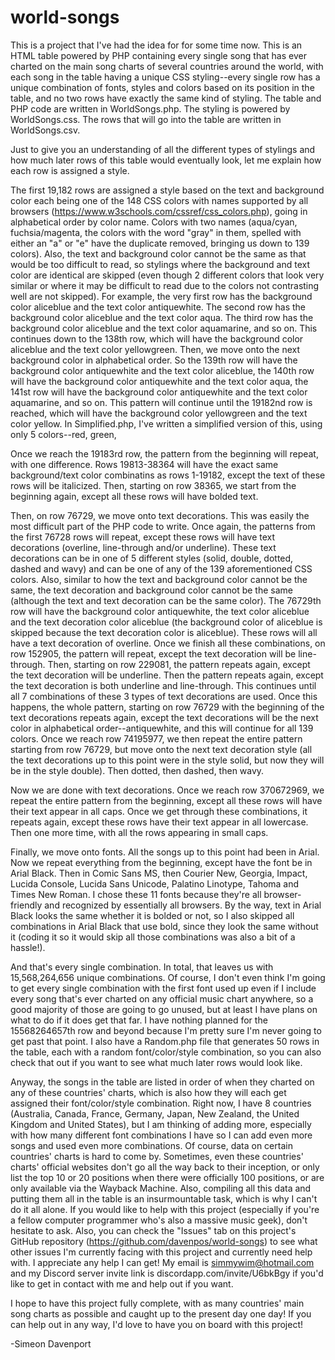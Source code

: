# world-songs

This is a project that I've had the idea for for some time now. This is an HTML table powered by PHP containing every single song that has ever charted on the main song charts of several countries around the world, with each song in the table having a unique CSS styling--every single row has a unique combination of fonts, styles and colors based on its position in the table, and no two rows have exactly the same kind of styling. The table and PHP code are written in WorldSongs.php. The styling is powered by WorldSongs.css. The rows that will go into the table are written in WorldSongs.csv.

Just to give you an understanding of all the different types of stylings and how much later rows of this table would eventually look, let me explain how each row is assigned a style.

The first 19,182 rows are assigned a style based on the text and background color each being one of the 148 CSS colors with names supported by all browsers (https://www.w3schools.com/cssref/css_colors.php), going in alphabetical order by color name. Colors with two names (aqua/cyan, fuchsia/magenta, the colors with the word "gray" in them, spelled with either an "a" or "e" have the duplicate removed, bringing us down to 139 colors). Also, the text and background color cannot be the same as that would be too difficult to read, so stylings where the background and text color are identical are skipped (even though 2 different colors that look very similar or where it may be difficult to read due to the colors not contrasting well are not skipped). For example, the very first row has the background color aliceblue and the text color antiquewhite. The second row has the background color aliceblue and the text color aqua. The third row has the background color aliceblue and the text color aquamarine, and so on. This continues down to the 138th row, which will have the background color aliceblue and the text color yellowgreen. Then, we move onto the next background color in alphabetical order. So the 139th row will have the background color antiquewhite and the text color aliceblue, the 140th row will have the background color antiquewhite and the text color aqua, the 141st row will have the background color antiquewhite and the text color aquamarine, and so on. This pattern will continue until the 19182nd row is reached, which will have the background color yellowgreen and the text color yellow. In Simplified.php, I've written a simplified version of this, using only 5 colors--red, green, 

Once we reach the 19183rd row, the pattern from the beginning will repeat, with one difference. Rows 19813-38364 will have the exact same background/text color combinatins as rows 1-19182, except the text of these rows will be italicized. Then, starting on row 38365, we start from the beginning again, except all these rows will have bolded text.

Then, on row 76729, we move onto text decorations. This was easily the most difficult part of the PHP code to write. Once again, the patterns from the first 76728 rows will repeat, except these rows will have text decorations (overline, line-through and/or underline). These text decorations can be in one of 5 different styles (solid, double, dotted, dashed and wavy) and can be one of any of the 139 aforementioned CSS colors. Also, similar to how the text and background color cannot be the same, the text decoration and background color cannot be the same (although the text and text decoration can be the same color). The 76729th row will have the background color antiquewhite, the text color aliceblue and the text decoration color aliceblue (the background color of aliceblue is skipped because the text decoration color is aliceblue). These rows will all have a text decoration of overline. Once we finish all these combinations, on row 152905, the pattern will repeat, except the text decoration will be line-through. Then, starting on row 229081, the pattern repeats again, except the text decoration will be underline. Then the pattern repeats again, except the text decoration is both underline and line-through. This continues until all 7 combinations of these 3 types of text decorations are used. Once this happens, the whole pattern, starting on row 76729 with the beginning of the text decorations repeats again, except the text decorations will be the next color in alphabetical order--antiquewhite, and this will continue for all 139 colors. Once we reach row 74195977, we then repeat the entire pattern starting from row 76729, but move onto the next text decoration style (all the text decorations up to this point were in the style solid, but now they will be in the style double). Then dotted, then dashed, then wavy.

Now we are done with text decorations. Once we reach row 370672969, we repeat the entire pattern from the beginning, except all these rows will have their text appear in all caps. Once we get through these combinations, it repeats again, except these rows have their text appear in all lowercase. Then one more time, with all the rows appearing in small caps.

Finally, we move onto fonts. All the songs up to this point had been in Arial. Now we repeat everything from the beginning, except have the font be in Arial Black. Then in Comic Sans MS, then Courier New, Georgia, Impact, Lucida Console, Lucida Sans Unicode, Palatino Linotype, Tahoma and Times New Roman. I chose these 11 fonts because they're all browser-friendly and recognized by essentially all browsers. By the way, text in Arial Black looks the same whether it is bolded or not, so I also skipped all combinations in Arial Black that use bold, since they look the same without it (coding it so it would skip all those combinations was also a bit of a hassle!).

And that's every single combination. In total, that leaves us with 15,568,264,656 unique combinations. Of course, I don't even think I'm going to get every single combination with the first font used up even if I include every song that's ever charted on any official music chart anywhere, so a good majority of those are going to go unused, but at least I have plans on what to do if it does get that far. I have nothing planned for the 15568264657th row and beyond because I'm pretty sure I'm never going to get past that point. I also have a Random.php file that generates 50 rows in the table, each with a random font/color/style combination, so you can also check that out if you want to see what much later rows would look like.

Anyway, the songs in the table are listed in order of when they charted on any of these countries' charts, which is also how they will each get assigned their font/color/style combination. Right now, I have 8 countries (Australia, Canada, France, Germany, Japan, New Zealand, the United Kingdom and United States), but I am thinking of adding more, especially with how many different font combinations I have so I can add even more songs and used even more combinations. Of course, data on certain countries' charts is hard to come by. Sometimes, even these countries' charts' official websites don't go all the way back to their inception, or only list the top 10 or 20 positions when there were officially 100 positions, or are only available via the Wayback Machine. Also, compiling all this data and putting them all in the table is an insurmountable task, which is why I can't do it all alone. If you would like to help with this project (especially if you're a fellow computer programmer who's also a massive music geek), don't hesitate to ask. Also, you can check the "Issues" tab on this project's GitHub repository (https://github.com/davenpos/world-songs) to see what other issues I'm currently facing with this project and currently need help with. I appreciate any help I can get! My email is simmywim@hotmail.com and my Discord server invite link is discordapp.com/invite/U6bkBgy if you'd like to get in contact with me and help out if you want.

I hope to have this project fully complete, with as many countries' main song charts as possible and caught up to the present day one day! If you can help out in any way, I'd love to have you on board with this project!

-Simeon Davenport

